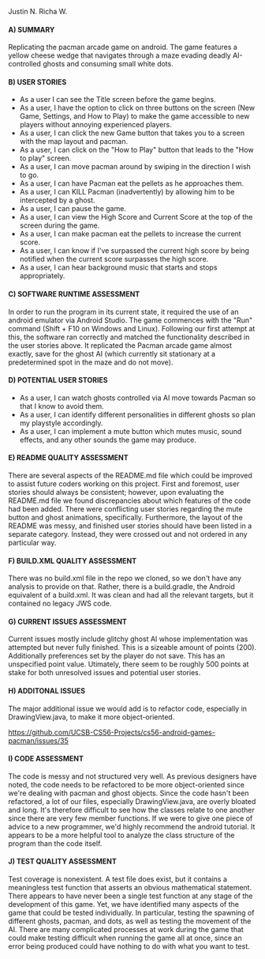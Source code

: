 Justin N.
Richa W.

#### A) SUMMARY

Replicating the pacman arcade game on android.  The game features a yellow cheese wedge that navigates through a maze evading deadly AI-controlled ghosts and consuming small white dots.

#### B) USER STORIES

* As a user I can see the Title screen before the game begins.
* As a user, I have the option to click on three buttons on the screen (New Game, Settings, and How to Play) to make the game accessible to new players without annoying experienced players.
* As a user, I can click the new Game button that takes you to a screen with the map layout and pacman.
* As a user, I can click on the "How to Play" button that leads to the "How to play" screen.
* As a user, I can move pacman around by swiping in the direction I wish to go.
* As a user, I can have Pacman eat the pellets as he approaches them.
* As a user, I can KILL Pacman (inadvertently) by allowing him to be intercepted by a ghost.
* As a user, I can pause the game.
* As a user, I can view the High Score and Current Score at the top of the screen during the game.
* As a user, I can make pacman eat the pellets to increase the current score.
* As a user, I can know if I've surpassed the current high score by being notified when the current score surpasses the high score.
* As a user, I can hear background music that starts and stops appropriately.


#### C) SOFTWARE RUNTIME ASSESSMENT

In order to run the program in its current state, it required the use of an android emulator via Android Studio.  The game commences with the "Run" command (Shift + F10 on Windows and Linux).  Following our first attempt at this, the software ran correctly and matched the functionality described in the user stories above.  It replicated the Pacman arcade game almost exactly, save for the ghost AI (which currently sit stationary at a predetermined spot in the maze and do not move).

#### D) POTENTIAL USER STORIES

* As a user, I can watch ghosts controlled via AI move towards Pacman so that I know to avoid them.
* As a user, I can identify different personalities in different ghosts so plan my playstyle accordingly.
* As a user, I can implement a mute button which mutes music, sound effects, and any other sounds the game may produce.

#### E) README QUALITY ASSESSMENT

There are several aspects of the README.md file which could be improved to assist future coders working on this project.  First and foremost, user stories should always be consistent; however, upon evaluating the README.md file we found discrepancies about which features of the code had been added.  There were conflicting user stories regarding the mute button and ghost animations, specifically.  Furthermore, the layout of the README was messy, and finished user stories should have been listed in a separate category.  Instead, they were crossed out and not ordered in any particular way.

#### F) BUILD.XML QUALITY ASSESSMENT

There was no build.xml file in the repo we cloned, so we don't have any analysis to provide on that.  Rather, there is a build.gradle, the Android equivalent of a build.xml.  It was clean and had all the relevant targets, but it contained no legacy JWS code.

#### G) CURRENT ISSUES ASSESSMENT

Current issues mostly include glitchy ghost AI whose implementation was attempted but never fully finished.  This is a sizeable amount of points (200).  Additionally preferences set by the player do not save.  This has an unspecified point value.  Utimately, there seem to be roughly 500 points at stake for both unresolved issues and potential user stories.

#### H) ADDITONAL ISSUES

The major additional issue we would add is to refactor code, especially in DrawingView.java, to make it more object-oriented.

https://github.com/UCSB-CS56-Projects/cs56-android-games-pacman/issues/35

#### I) CODE ASSESSMENT

The code is messy and not structured very well.  As previous designers have noted, the code needs to be refactored to be more object-oriented since we're dealing with pacman and ghost objects.  Since the code hasn't been refactored, a lot of our files, especially DrawingView.java, are overly bloated and long.  It's therefore difficult to see how the classes relate to one another since there are very few member functions.  If we were to give one piece of advice to a new programmer, we'd highly recommend the android tutorial.  It appears to be a more helpful tool to analyze the class structure of the program than the code itself.

#### J) TEST QUALITY ASSESSMENT

Test coverage is nonexistent.  A test file does exist, but it contains a meaningless test function that asserts an obvious mathematical statement.  There appears to have never been a single test function at any stage of the development of this game.  Yet, we have identified many aspects of the game that could be tested individually.  In particular, testing the spawning of different ghosts, pacman, and dots, as well as testing the movement of the AI.  There are many complicated processes at work during the game that could make testing difficult when running the game all at once, since an error being produced could have nothing to do with what you want to test.
